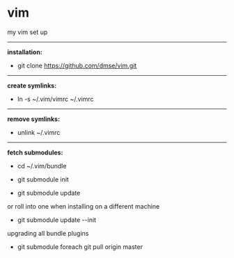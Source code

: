 vim
===

my vim set up

---
**installation:**

* git clone https://github.com/dmse/vim.git


---
**create symlinks:**

* ln -s ~/.vim/vimrc ~/.vimrc


---
**remove symlinks:**

* unlink ~/.vimrc


---
**fetch submodules:**

* cd ~/.vim/bundle

* git submodule init

* git submodule update

or roll into one when installing on a different machine

* git submodule update --init

upgrading all bundle plugins

* git submodule foreach git pull origin master
